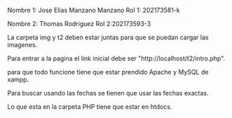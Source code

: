 Nombre 1: Jose Elias Manzano Manzano
Rol 1: 202173581-k

Nombre 2: Thomas Rodriguez
Rol 2:202173593-3

La carpeta img y t2 deben estar juntas para que se puedan cargar las imagenes.

Para entrar a la pagina el link inicial debe ser "http://localhost/t2/intro.php".

para que todo funcione tiene que estar prendido Apache y MySQL de xampp.

Para buscar usando las fechas se tienen que usar las fechas exactas.

Lo que esta en la carpeta PHP tiene que estar en htdocs.